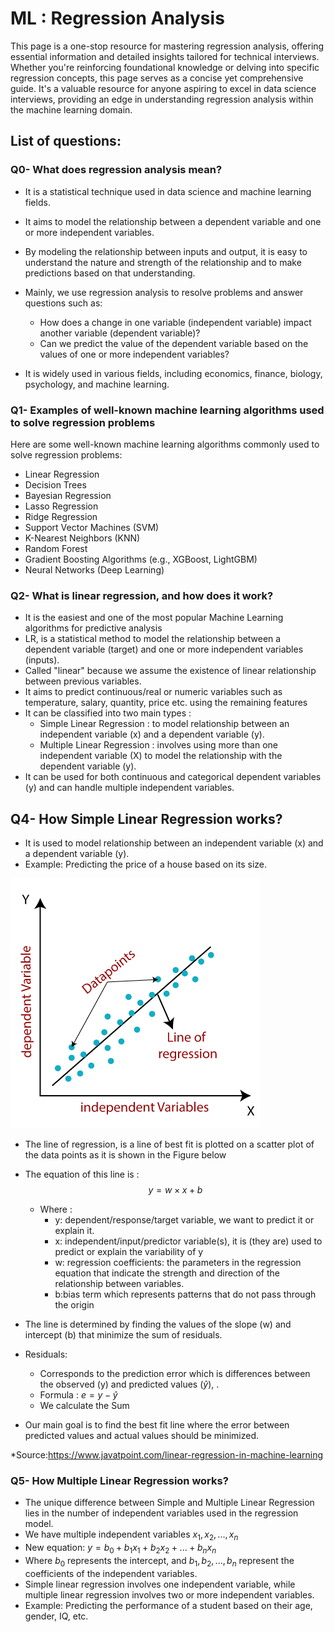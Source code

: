 # ML : Regression Analysis
This page is a one-stop resource for mastering regression analysis, offering essential information and detailed insights tailored for technical interviews. Whether you're reinforcing foundational knowledge or delving into specific regression concepts, this page serves as a concise yet comprehensive guide. It's a valuable resource for anyone aspiring to excel in data science interviews, providing an edge in understanding regression analysis within the machine learning domain.
## List of questions:

### Q0- What does regression analysis mean?

- It is a statistical technique used in data science and machine learning fields. 
- It aims to model the relationship between a dependent variable and one or more independent variables.
- By modeling the relationship between inputs and output, it is easy to understand the nature and strength of the relationship and to make predictions based on that understanding.

- Mainly, we use regression analysis to resolve problems and answer questions such as:
    - How does a change in one variable (independent variable) impact another variable (dependent variable)?
    - Can we predict the value of the dependent variable based on the values of one or more independent variables?
- It is widely used in various fields, including economics, finance, biology, psychology, and machine learning.

### Q1- Examples of well-known machine learning algorithms used to solve regression problems
Here are some well-known machine learning algorithms commonly used to solve regression problems:

- Linear Regression
- Decision Trees
- Bayesian Regression
- Lasso Regression
- Ridge Regression
- Support Vector Machines (SVM)
- K-Nearest Neighbors (KNN)
- Random Forest
- Gradient Boosting Algorithms (e.g., XGBoost, LightGBM)
- Neural Networks (Deep Learning)
  
### Q2- What is linear regression, and how does it work?
- It is the easiest and one of the most popular Machine Learning algorithms for predictive analysis
- LR, is a statistical method to model the relationship between a dependent variable (target) and one or more independent variables (inputs).
- Called "linear" because we assume the existence of linear relationship between previous variables.
- It aims to predict continuous/real or numeric variables such as temperature, salary, quantity, price etc. using the remaining features
- It can be classified into two main types : 
    - Simple Linear Regression : to model relationship between an independent variable (x) and a dependent variable (y).
    - Multiple Linear Regression : involves using more than one independent variable (X) to model the relationship with the dependent variable (y).
- It can be used for both continuous and categorical dependent variables (y) and can handle multiple independent variables.
## Q4- How Simple Linear Regression works? 

- It is used to model relationship between an independent variable (x) and a dependent variable (y).
- Example: Predicting the price of a house based on its size.

<img src="images/lin_reg.png" width="400">   

- The line of regression, is a line of best fit is plotted on a scatter plot of the data points as it is shown in the Figure below
- The equation of this line is : $$y=w \times x + b$$

    - Where : 
        - y: dependent/response/target variable, we want to predict it or explain it.
        - x: independent/input/predictor variable(s), it is (they are) used to predict or explain the variability of y
        - w: regression coefficients: the parameters in the regression equation that indicate the strength and direction of the relationship between variables.
        - b:bias term which represents patterns that do not pass through the origin
        
- The line is determined by finding the values of the slope (w) and intercept (b) that minimize the sum of residuals.
- Residuals: 
    - Corresponds to the prediction error which is differences between the observed (y) and predicted values ($\hat y$), .
    - Formula : $e=y-\hat y$
    - We calculate the Sum
- Our main goal is to find the best fit line where the error between predicted values and actual values should be minimized.

*Source:https://www.javatpoint.com/linear-regression-in-machine-learning

### Q5- How Multiple Linear Regression works? 
- The unique difference between Simple and Multiple Linear Regression lies in the number of independent variables used in the regression model.
- We have multiple independent variables $x_1, x_2, ..., x_n$
- New equation: $y=b_0+b_1 x_1 + b_2x_2+ ...+b_n x_n$
- Where $b_0$ represents the intercept, and $b_1, b_2, ..., b_n$ represent the coefficients of the independent variables.
- Simple linear regression involves one independent variable, while multiple linear regression involves two or more independent variables.
- Example: Predicting the performance of a student based on their age, gender, IQ, etc.
